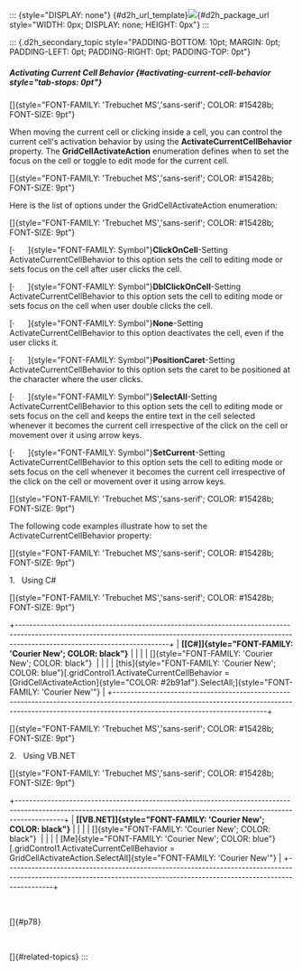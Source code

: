 ::: {style="DISPLAY: none"}
[](ms-xhelp:///?Id=d2h_url_template){#d2h_url_template}![](!package_url!){#d2h_package_url style="WIDTH: 0px; DISPLAY: none; HEIGHT: 0px"}
:::

::: {.d2h_secondary_topic style="PADDING-BOTTOM: 10pt; MARGIN: 0pt; PADDING-LEFT: 0pt; PADDING-RIGHT: 0pt; PADDING-TOP: 0pt"}
##### Activating Current Cell Behavior {#activating-current-cell-behavior style="tab-stops: 0pt"}

[]{style="FONT-FAMILY: 'Trebuchet MS','sans-serif'; COLOR: #15428b; FONT-SIZE: 9pt"} 

When moving the current cell or clicking inside a cell, you can control the current cell\'s activation behavior by using the **ActivateCurrentCellBehavior** property. The **GridCellActivateAction** enumeration defines when to set the focus on the cell or toggle to edit mode for the current cell.

[]{style="FONT-FAMILY: 'Trebuchet MS','sans-serif'; COLOR: #15428b; FONT-SIZE: 9pt"} 

Here is the list of options under the GridCellActivateAction enumeration:

[]{style="FONT-FAMILY: 'Trebuchet MS','sans-serif'; COLOR: #15428b; FONT-SIZE: 9pt"} 

[·      ]{style="FONT-FAMILY: Symbol"}**ClickOnCell**-Setting ActivateCurrentCellBehavior to this option sets the cell to editing mode or sets focus on the cell after user clicks the cell.

[·      ]{style="FONT-FAMILY: Symbol"}**DblClickOnCell**-Setting ActivateCurrentCellBehavior to this option sets the cell to editing mode or sets focus on the cell when user double clicks the cell.

[·      ]{style="FONT-FAMILY: Symbol"}**None**-Setting ActivateCurrentCellBehavior to this option deactivates the cell, even if the user clicks it.

[·      ]{style="FONT-FAMILY: Symbol"}**PositionCaret**-Setting ActivateCurrentCellBehavior to this option sets the caret to be positioned at the character where the user clicks.

[·      ]{style="FONT-FAMILY: Symbol"}**SelectAll**-Setting ActivateCurrentCellBehavior to this option sets the cell to editing mode or sets focus on the cell and keeps the entire text in the cell selected whenever it becomes the current cell irrespective of the click on the cell or movement over it using arrow keys.

[·      ]{style="FONT-FAMILY: Symbol"}**SetCurrent**-Setting ActivateCurrentCellBehavior to this option sets the cell to editing mode or sets focus on the cell whenever it becomes the current cell irrespective of the click on the cell or movement over it using arrow keys.

[]{style="FONT-FAMILY: 'Trebuchet MS','sans-serif'; COLOR: #15428b; FONT-SIZE: 9pt"} 

The following code examples illustrate how to set the ActivateCurrentCellBehavior property:

[]{style="FONT-FAMILY: 'Trebuchet MS','sans-serif'; COLOR: #15428b; FONT-SIZE: 9pt"} 

1.   Using C#

[]{style="FONT-FAMILY: 'Trebuchet MS','sans-serif'; COLOR: #15428b; FONT-SIZE: 9pt"} 

+------------------------------------------------------------------------------------------------------------------------------------------------------------------------------------------------------+
| **[\[C#\]]{style="FONT-FAMILY: 'Courier New'; COLOR: black"}**                                                                                                                                       |
|                                                                                                                                                                                                      |
| []{style="FONT-FAMILY: 'Courier New'; COLOR: black"}                                                                                                                                                 |
|                                                                                                                                                                                                      |
| [this]{style="FONT-FAMILY: 'Courier New'; COLOR: blue"}[.gridControl1.ActivateCurrentCellBehavior = [GridCellActivateAction]{style="COLOR: #2b91af"}.SelectAll;]{style="FONT-FAMILY: 'Courier New'"} |
+------------------------------------------------------------------------------------------------------------------------------------------------------------------------------------------------------+

[]{style="FONT-FAMILY: 'Trebuchet MS','sans-serif'; COLOR: #15428b; FONT-SIZE: 9pt"} 

2.   Using VB.NET

[]{style="FONT-FAMILY: 'Trebuchet MS','sans-serif'; COLOR: #15428b; FONT-SIZE: 9pt"} 

+-------------------------------------------------------------------------------------------------------------------------------------------------------------------------+
| **[\[VB.NET\]]{style="FONT-FAMILY: 'Courier New'; COLOR: black"}**                                                                                                      |
|                                                                                                                                                                         |
| []{style="FONT-FAMILY: 'Courier New'; COLOR: black"}                                                                                                                    |
|                                                                                                                                                                         |
| [Me]{style="FONT-FAMILY: 'Courier New'; COLOR: blue"}[.gridControl1.ActivateCurrentCellBehavior = GridCellActivateAction.SelectAll]{style="FONT-FAMILY: 'Courier New'"} |
+-------------------------------------------------------------------------------------------------------------------------------------------------------------------------+

 

[]{#p78} 

 

[]{#related-topics}
:::

